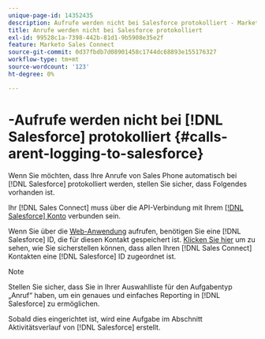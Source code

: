 ```yaml
---
unique-page-id: 14352435
description: Aufrufe werden nicht bei Salesforce protokolliert - Marketo-Dokumente - Produktdokumentation
title: Anrufe werden nicht bei Salesforce protokolliert
exl-id: 99528c1a-7398-442b-81d1-9b5908e35e2f
feature: Marketo Sales Connect
source-git-commit: 0d37fbdb7d08901458c1744dc68893e155176327
workflow-type: tm+mt
source-wordcount: '123'
ht-degree: 0%

---
```


# -Aufrufe werden nicht bei [!DNL Salesforce] protokolliert {#calls-arent-logging-to-salesforce}

Wenn Sie möchten, dass Ihre Anrufe von Sales Phone automatisch bei [!DNL Salesforce] protokolliert werden, stellen Sie sicher, dass Folgendes vorhanden ist.

Ihr [!DNL Sales Connect] muss über die API-Verbindung mit Ihrem [[!DNL Salesforce] Konto](/help/marketo/product-docs/marketo-sales-connect/crm/salesforce-integration/connect-your-sales-connect-account-to-salesforce.md) verbunden sein.

Wenn Sie über die [Web-Anwendung](https://toutapp.com/login) aufrufen, benötigen Sie eine [!DNL Salesforce] ID, die für diesen Kontakt gespeichert ist. [Klicken Sie hier](/help/marketo/product-docs/marketo-sales-connect/crm/salesforce-customization/import-a-salesforce-id-into-sales-connect.md) um zu sehen, wie Sie sicherstellen können, dass allen Ihren [!DNL Sales Connect] Kontakten eine [!DNL Salesforce] ID zugeordnet ist.

>[!NOTE]
>
>Stellen Sie sicher, dass Sie in Ihrer Auswahlliste für den Aufgabentyp „Anruf“ haben, um ein genaues und einfaches Reporting in [!DNL Salesforce] zu ermöglichen.

Sobald dies eingerichtet ist, wird eine Aufgabe im Abschnitt Aktivitätsverlauf von [!DNL Salesforce] erstellt.
